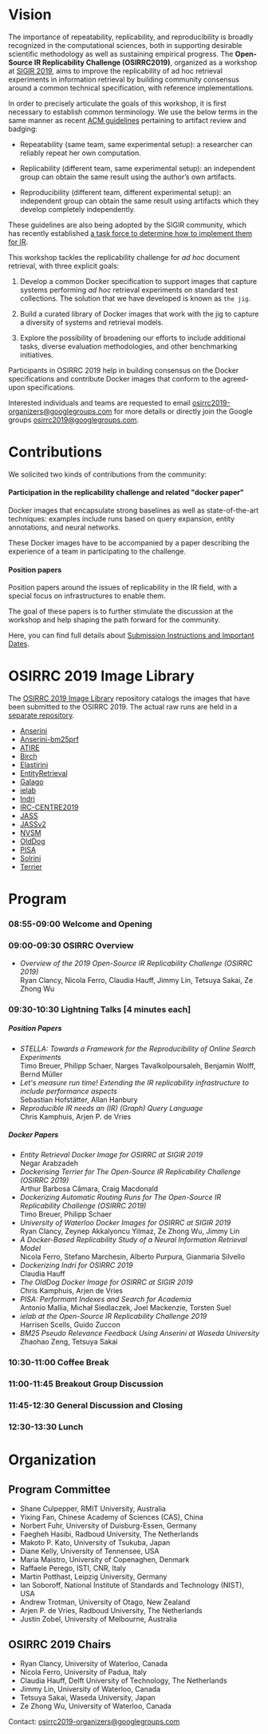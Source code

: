 # Vision

The importance of repeatability, replicability, and reproducibility is broadly recognized in the computational sciences, both in supporting desirable scientific methodology as well as sustaining empirical progress.  The **Open-Source IR Replicability Challenge (OSIRRC2019)**, organized as a workshop at [SIGIR 2019](http://sigir.org/sigir2019/), aims to improve the replicability of ad hoc retrieval experiments in information retrieval by building community consensus around a common technical specification, with reference implementations.



In order to precisely articulate the goals of this workshop, it is first necessary to establish common terminology. We use the below terms in the same manner as recent [ACM guidelines](https://www.acm.org/publications/policies/artifact-review-badging) pertaining to artifact review and badging:

- Repeatability (same team, same experimental setup): a researcher can reliably repeat her own computation.

- Replicability (different team, same experimental setup): an independent group can obtain the same result using the author’s own artifacts.

- Reproducibility (different team, different experimental setup): an independent group can obtain the same result using artifacts which they develop completely independently.

These guidelines are also being adopted by the SIGIR community, which has recently established [a task force to determine how to implement them for IR](http://sigir.org/wp-content/uploads/2018/07/p004.pdf).

This workshop tackles the replicability challenge for _ad hoc_ document retrieval, with three explicit goals:

1. Develop a common Docker specification to support images that capture systems performing _ad hoc_ retrieval experiments on standard test collections.
The solution that we have developed is known as `the jig`.

2. Build a curated library of Docker images that work with the jig to capture a diversity of systems and retrieval models.

3. Explore the possibility of broadening our efforts to include additional tasks, diverse evaluation methodologies, and other benchmarking initiatives.


Participants in OSIRRC 2019 help in building consensus on the Docker specifications and contribute Docker images that conform to the agreed-upon specifications. 

Interested individuals and teams are requested to email osirrc2019-organizers@googlegroups.com for more details or directly join the Google groups osirrc2019@googlegroups.com.


# Contributions

We solicited two kinds of contributions from the community:

#### Participation in the replicability challenge and related "docker paper"

  Docker images that encapsulate strong baselines as well as state-of-the-art techniques: examples include runs based on query expansion, entity annotations, and neural networks. 
  
 These Docker images have to be accompanied by a paper describing the experience of a team in participating to the challenge.
  
#### Position papers

  Position papers around the issues of replicability in the IR field, with a special focus on infrastructures to enable them.
  
  The goal of these papers is to further stimulate the discussion at the workshop and help shaping the path forward for the community.


Here, you can find full details about [Submission Instructions and Important Dates](https://osirrc.github.io/osirrc2019/cfp.html).


# OSIRRC 2019 Image Library

The [OSIRRC 2019 Image Library](https://github.com/osirrc/osirrc2019-library/) repository catalogs the images that have been submitted to the OSIRRC 2019.
The actual raw runs are held in a [separate repository](https://github.com/osirrc/osirrc2019-runs).


+ [Anserini](https://github.com/osirrc/osirrc2019-library/#Anserini)
+ [Anserini-bm25prf](https://github.com/osirrc/osirrc2019-library/#Anserini-bm25prf)
+ [ATIRE](https://github.com/osirrc/osirrc2019-library/#ATIRE)
+ [Birch](https://github.com/osirrc/osirrc2019-library/#Birch)
+ [Elastirini](https://github.com/osirrc/osirrc2019-library/#Elastirini)
+ [EntityRetrieval](https://github.com/osirrc/osirrc2019-library/#EntityRetrieval)
+ [Galago](https://github.com/osirrc/osirrc2019-library/#Galago)
+ [ielab](https://github.com/osirrc/osirrc2019-library/#ielab)
+ [Indri](https://github.com/osirrc/osirrc2019-library/#Indri)
+ [IRC-CENTRE2019](https://github.com/osirrc/osirrc2019-library/#IRC-CENTRE2019)
+ [JASS](https://github.com/osirrc/osirrc2019-library/#JASS)
+ [JASSv2](https://github.com/osirrc/osirrc2019-library/#JASSv2)
+ [NVSM](https://github.com/osirrc/osirrc2019-library/#NVSM)
+ [OldDog](https://github.com/osirrc/osirrc2019-library/#OldDog)
+ [PISA](https://github.com/osirrc/osirrc2019-library/#PISA)
+ [Solrini](https://github.com/osirrc/osirrc2019-library/#Solrini)
+ [Terrier](https://github.com/osirrc/osirrc2019-library/#Terrier)


# Program

### 08:55-09:00 Welcome and Opening

### 09:00-09:30 OSIRRC Overview

- *Overview of the 2019 Open-Source IR Replicability Challenge (OSIRRC 2019)*  
  Ryan Clancy, Nicola Ferro, Claudia Hauff, Jimmy Lin, Tetsuya Sakai, Ze Zhong Wu


### 09:30-10:30 Lightning Talks [4 minutes each]


##### Position Papers

- *STELLA: Towards a Framework for the Reproducibility of Online Search Experiments*  
  Timo Breuer, Philipp Schaer, Narges Tavalkolpoursaleh, Benjamin Wolff, Bernd M&uuml;ller
- *Let's measure run time! Extending the IR replicability infrastructure to include performance aspects*  
  Sebastian Hofst&auml;tter, Allan Hanbury
- *Reproducible IR needs an (IR) (Graph) Query Language*  
  Chris Kamphuis, Arjen P. de Vries

##### Docker Papers

- *Entity Retrieval Docker Image for OSIRRC at SIGIR 2019*  
  Negar Arabzadeh
- *Dockerising Terrier for The Open-Source IR Replicability Challenge (OSIRRC 2019)*  
  Arthur Barbosa C&acirc;mara, Craig Macdonald
- *Dockerizing Automatic Routing Runs for The Open-Source IR Replicability Challenge (OSIRRC 2019)*  
  Timo Breuer, Philipp Schaer
- *University of Waterloo Docker Images for OSIRRC at SIGIR 2019*  
  Ryan Clancy, Zeynep Akkalyoncu Yilmaz, Ze Zhong Wu, Jimmy Lin
- *A Docker-Based Replicability Study of a Neural Information Retrieval Model*  
  Nicola Ferro, Stefano Marchesin, Alberto Purpura,  Gianmaria Silvello
- *Dockerizing Indri for OSIRRC 2019*  
  Claudia Hauff
- *The OldDog Docker Image for OSIRRC at SIGIR 2019*  
  Chris Kamphuis, Arjen de Vries
- *PISA: Performant Indexes and Search for Academia*  
  Antonio Mallia, Micha&lstrok; Siedlaczek, Joel Mackenzie, Torsten Suel
- *ielab at the Open-Source IR Replicability Challenge 2019*  
  Harrisen Scells, Guido Zuccon
- *BM25 Pseudo Relevance Feedback Using Anserini at Waseda University*  
  Zhaohao Zeng, Tetsuya Sakai
  

### 10:30-11:00 Coffee Break

### 11:00-11:45 Breakout Group Discussion

### 11:45-12:30 General Discussion and Closing

### 12:30-13:30 Lunch




# Organization

## Program Committee

- Shane Culpepper, RMIT University, Australia
- Yixing Fan, Chinese Academy of Sciences (CAS), China
- Norbert Fuhr, University of Duisburg-Essen, Germany
- Faegheh Hasibi, Radboud University, The Netherlands
- Makoto P. Kato, University of Tsukuba, Japan
- Diane Kelly, University of Tennensee, USA
- Maria Maistro, University of Copenaghen, Denmark
- Raffaele Perego, ISTI, CNR, Italy
- Martin Potthast, Leipzig University, Germany
- Ian Soboroff, National Institute of Standards and Technology (NIST), USA
- Andrew Trotman, University of Otago, New Zealand
- Arjen P. de Vries, Radboud University, The Netherlands
- Justin Zobel, University of Melbourne, Australia



## OSIRRC 2019 Chairs

- Ryan Clancy, University of Waterloo, Canada
- Nicola Ferro, University of Padua, Italy
- Claudia Hauff, Delft University of Technology, The Netherlands
- Jimmy Lin, University of Waterloo, Canada
- Tetsuya Sakai, Waseda University, Japan
- Ze Zhong Wu, University of Waterloo, Canada

Contact: osirrc2019-organizers@googlegroups.com 





